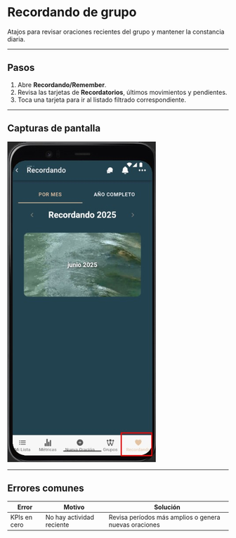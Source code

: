 # Recordando de grupo

Atajos para revisar oraciones recientes del grupo y mantener la constancia diaria.

---

## Pasos
1. Abre **Recordando/Remember**.
2. Revisa las tarjetas de **Recordatorios**, últimos movimientos y pendientes.
3. Toca una tarjeta para ir al listado filtrado correspondiente.

---

## Capturas de pantalla
![Panel de recordando grupo](img/grupo-recordando-panel.jpg)

---

## Errores comunes
| Error | Motivo | Solución |
|---|---|---|
| KPIs en cero | No hay actividad reciente | Revisa períodos más amplios o genera nuevas oraciones |
